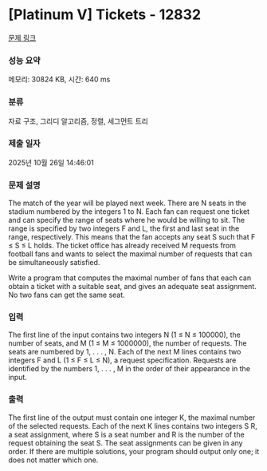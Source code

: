 # [Platinum V] Tickets - 12832 

[문제 링크](https://www.acmicpc.net/problem/12832) 

### 성능 요약

메모리: 30824 KB, 시간: 640 ms

### 분류

자료 구조, 그리디 알고리즘, 정렬, 세그먼트 트리

### 제출 일자

2025년 10월 26일 14:46:01

### 문제 설명

<p>The match of the year will be played next week. There are N seats in the stadium numbered by the integers 1 to N. Each fan can request one ticket and can specify the range of seats where he would be willing to sit. The range is specified by two integers F and L, the first and last seat in the range, respectively. This means that the fan accepts any seat S such that F ≤ S ≤ L holds. The ticket office has already received M requests from football fans and wants to select the maximal number of requests that can be simultaneously satisfied.</p>

<p>Write a program that computes the maximal number of fans that each can obtain a ticket with a suitable seat, and gives an adequate seat assignment. No two fans can get the same seat.</p>

### 입력 

 <p>The first line of the input contains two integers N (1 ≤ N ≤ 100000), the number of seats, and M (1 ≤ M ≤ 1000000), the number of requests. The seats are numbered by 1, . . . , N. Each of the next M lines contains two integers F and L (1 ≤ F ≤ L ≤ N), a request specification. Requests are identified by the numbers 1, . . . , M in the order of their appearance in the input.</p>

### 출력 

 <p>The first line of the output must contain one integer K, the maximal number of the selected requests. Each of the next K lines contains two integers S R, a seat assignment, where S is a seat number and R is the number of the request obtaining the seat S. The seat assignments can be given in any order. If there are multiple solutions, your program should output only one; it does not matter which one.</p>

